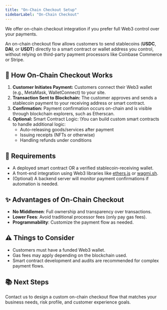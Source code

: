 ```yaml
---
title: "On-Chain Checkout Setup"
sidebarLabel: "On-Chain Checkout"
---
```

We offer on-chain checkout integration if you prefer full Web3 control over your payments.

An on-chain checkout flow allows customers to send stablecoins (**USDC**, **DAI**, or **USDT**) directly to a smart contract or wallet address you control, without relying on third-party payment processors like Coinbase Commerce or Stripe.

## 🚀 How On-Chain Checkout Works

1. **Customer Initiates Payment:** Customers connect their Web3 wallet (e.g., MetaMask, WalletConnect) to your site.
2. **Transaction Sent to Blockchain:** The customer approves and sends a stablecoin payment to your receiving address or smart contract.
3. **Confirmation:** Payment confirmation occurs on-chain and is visible through blockchain explorers, such as Etherscan.
4. **Optional:** Smart Contract Logic:  \\You can build custom smart contracts to handle additional logic:
   - Auto-releasing goods/services after payment
   - Issuing receipts (NFTs or otherwise)
   - Handling refunds under conditions

## 🧩 Requirements

- A deployed smart contract OR a verified stablecoin-receiving wallet.
- A front-end integration using Web3 libraries like [ethers.js](https://docs.ethers.org/v5/) or [wagmi.sh](https://wagmi.sh/).
- (Optional) A backend server will monitor payment confirmations if automation is needed.

## ✨ Advantages of On-Chain Checkout

- **No Middlemen**: Full ownership and transparency over transactions.
- **Lower Fees**: Avoid traditional processor fees (only pay gas fees).
- **Programmability**: Customize the payment flow as needed.

## ⚠️ Things to Consider

- Customers must have a funded Web3 wallet.
- Gas fees may apply depending on the blockchain used.
- Smart contract development and audits are recommended for complex payment flows.

## 📚 Next Steps

Contact us to design a custom on-chain checkout flow that matches your business needs, risk profile, and customer experience goals.